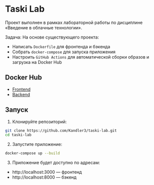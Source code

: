 # Taski Lab

Проект выполнен в рамках лабораторной работы по дисциплине «Введение в облачные технологии».

Задача: На основе существующего проекта:

- Написать `Dockerfile` для фронтенда и бэкенда  
- Собрать `docker-compose` для запуска приложения  
- Настроить `GitHub Actions` для автоматической сборки образов и загрузка на Docker Hub

## Docker Hub

- [Frontend](https://hub.docker.com/repository/docker/kandler3/taski-lab-frontend)
- [Backend](https://hub.docker.com/repository/docker/kandler3/taski-lab-backend)

## Запуск

1. Клонируйте репозиторий:

```bash
git clone https://github.com/Kandler3/taski-lab.git
cd taski-lab
```

2. Запустите приложение:

```bash
docker-compose up --build
```

3. Приложение будет доступно по адресам:

- http://localhost:3000 — фронтенд  
- http://localhost:8000 — бэкенд
